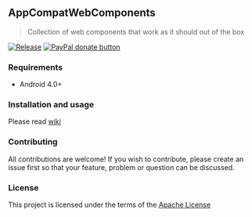 ## AppCompatWebComponents
> Collection of web components that work as it should out of the box

[![Release](https://jitpack.io/v/androidovshchik/AppCompatWebComponents.svg)](https://jitpack.io/#androidovshchik/AppCompatWebComponents)
<a href="https://www.paypal.me/mrcpp" title="Donate to this project using Paypal">
    <img src="https://img.shields.io/badge/paypal-donate-green.svg" alt="PayPal donate button"/>
</a>

### Requirements

 * Android 4.0+

### Installation and usage

Please read [wiki](https://github.com/androidovshchik/AppCompatWebComponents/wiki)

### Contributing

All contributions are welcome! If you wish to contribute, please create an issue first so that your feature, problem or question can be discussed.

### License

This project is licensed under the terms of the [Apache License](https://opensource.org/licenses/MIT)
